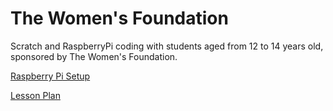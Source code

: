 # The Women's Foundation
Scratch and RaspberryPi coding with students aged from 12 to 14 years old, sponsored by The Women's Foundation.

[Raspberry Pi Setup](RASPI_SETUP.md)

[Lesson Plan](LESSON_PLAN_OUTLINE.md)


